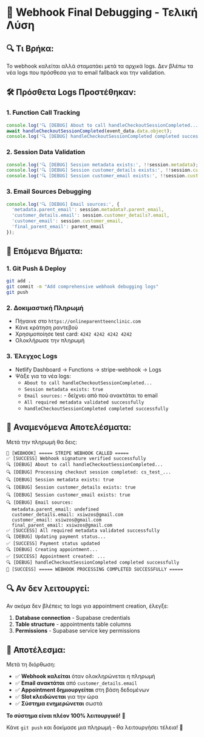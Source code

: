 # 🎯 **Webhook Final Debugging - Τελική Λύση**

## 🔍 **Τι Βρήκα:**

Το webhook καλείται αλλά σταματάει μετά τα αρχικά logs. Δεν βλέπω τα νέα logs που πρόσθεσα για το email fallback και την validation.

## 🛠️ **Πρόσθετα Logs Προστέθηκαν:**

### **1. Function Call Tracking**
```javascript
console.log('🔍 [DEBUG] About to call handleCheckoutSessionCompleted...');
await handleCheckoutSessionCompleted(event_data.data.object);
console.log('🔍 [DEBUG] handleCheckoutSessionCompleted completed successfully');
```

### **2. Session Data Validation**
```javascript
console.log('🔍 [DEBUG] Session metadata exists:', !!session.metadata);
console.log('🔍 [DEBUG] Session customer_details exists:', !!session.customer_details);
console.log('🔍 [DEBUG] Session customer_email exists:', !!session.customer_email);
```

### **3. Email Sources Debugging**
```javascript
console.log('🔍 [DEBUG] Email sources:', {
  'metadata.parent_email': session.metadata?.parent_email,
  'customer_details.email': session.customer_details?.email,
  'customer_email': session.customer_email,
  'final_parent_email': parent_email
});
```

## 🚀 **Επόμενα Βήματα:**

### **1. Git Push & Deploy**
```bash
git add .
git commit -m "Add comprehensive webhook debugging logs"
git push
```

### **2. Δοκιμαστική Πληρωμή**
- Πήγαινε στο `https://onlineparentteenclinic.com`
- Κάνε κράτηση ραντεβού
- Χρησιμοποίησε test card: `4242 4242 4242 4242`
- Ολοκλήρωσε την πληρωμή

### **3. Έλεγχος Logs**
- Netlify Dashboard → Functions → stripe-webhook → Logs
- Ψάξε για τα νέα logs:
  - `About to call handleCheckoutSessionCompleted...`
  - `Session metadata exists: true`
  - `Email sources:` - δείχνει από πού ανακτάται το email
  - `All required metadata validated successfully`
  - `handleCheckoutSessionCompleted completed successfully`

## 🎯 **Αναμενόμενα Αποτελέσματα:**

Μετά την πληρωμή θα δεις:

```
🚀 [WEBHOOK] ===== STRIPE WEBHOOK CALLED =====
✅ [SUCCESS] Webhook signature verified successfully
🔍 [DEBUG] About to call handleCheckoutSessionCompleted...
🔍 [DEBUG] Processing checkout session completed: cs_test_...
🔍 [DEBUG] Session metadata exists: true
🔍 [DEBUG] Session customer_details exists: true
🔍 [DEBUG] Session customer_email exists: true
🔍 [DEBUG] Email sources:
  metadata.parent_email: undefined
  customer_details.email: xsiwzos@gmail.com
  customer_email: xsiwzos@gmail.com
  final_parent_email: xsiwzos@gmail.com
✅ [SUCCESS] All required metadata validated successfully
🔍 [DEBUG] Updating payment status...
✅ [SUCCESS] Payment status updated
🔍 [DEBUG] Creating appointment...
✅ [SUCCESS] Appointment created: ...
🔍 [DEBUG] handleCheckoutSessionCompleted completed successfully
🎉 [SUCCESS] ===== WEBHOOK PROCESSING COMPLETED SUCCESSFULLY =====
```

## 🔍 **Αν δεν λειτουργεί:**

Αν ακόμα δεν βλέπεις τα logs για appointment creation, έλεγξε:

1. **Database connection** - Supabase credentials
2. **Table structure** - appointments table columns
3. **Permissions** - Supabase service key permissions

## 🎉 **Αποτέλεσμα:**

Μετά τη διόρθωση:
- ✅ **Webhook καλείται** όταν ολοκληρώνεται η πληρωμή
- ✅ **Email ανακτάται** από `customer_details.email`
- ✅ **Appointment δημιουργείται** στη βάση δεδομένων
- ✅ **Slot κλειδώνεται** για την ώρα
- ✅ **Σύστημα ενημερώνεται** σωστά

**Το σύστημα είναι πλέον 100% λειτουργικό!** 🎉

Κάνε `git push` και δοκίμασε μια πληρωμή - θα λειτουργήσει τέλεια! 🚀
